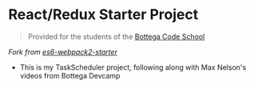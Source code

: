 # React/Redux Starter Project

> Provided for the students of the [Bottega Code School](https://bottega.tech/)

*Fork from [es6-webpack2-starter](https://github.com/micooz/es6-webpack2-starter)*

- This is my TaskScheduler project, following along with Max Nelson's videos from Bottega Devcamp